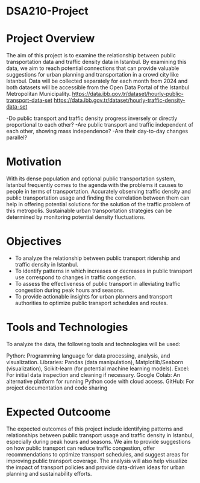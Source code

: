 # DSA210-Project


# Project Overview
The aim of this project is to examine the relationship between public transportation data and traffic density data in Istanbul. By examining this data, we aim to reach potential connections that can provide valuable suggestions for urban planning and transportation in a crowd city like Istanbul. Data will be collected separately for each month from 2024 and both datasets will be accessible from the Open Data Portal of the Istanbul Metropolitan Municipality.
https://data.ibb.gov.tr/dataset/hourly-public-transport-data-set
https://data.ibb.gov.tr/dataset/hourly-traffic-density-data-set

-Do public transport and traffic density progress inversely or directly proportional to each other?
-Are public transport and traffic independent of each other, showing mass independence?
-Are their day-to-day changes parallel?


# Motivation
With its dense population and optional public transportation system, Istanbul frequently comes to the agenda with the problems it causes to people in terms of transportation. Accurately observing traffic density and public transportation usage and finding the correlation between them can help in offering potential solutions for the solution of the traffic problem of this metropolis. Sustainable urban transportation strategies can be determined by monitoring potential density fluctuations.


# Objectives
- To analyze the relationship between public transport ridership and traffic density in Istanbul.
- To identify patterns in which increases or decreases in public transport use correspond to changes in traffic congestion.
- To assess the effectiveness of public transport in alleviating traffic congestion during peak hours and seasons.
- To provide actionable insights for urban planners and transport authorities to optimize public transport schedules and routes.


# Tools and Technologies
To analyze the data, the following tools and technologies will be used:

Python: Programming language for data processing, analysis, and visualization.
Libraries: Pandas (data manipulation), Matplotlib/Seaborn (visualization), Scikit-learn (for potential machine learning models).
Excel: For initial data inspection and cleaning if necessary.
Google Colab: An alternative platform for running Python code with cloud access.
GitHub: For project documentation and code sharing


# Expected Outcoome
The expected outcomes of this project include identifying patterns and relationships between public transport usage and traffic density in Istanbul, especially during peak hours and seasons. We aim to provide suggestions on how public transport can reduce traffic congestion, offer recommendations to optimize transport schedules, and suggest areas for improving public transport coverage. The analysis will also help visualize the impact of transport policies and provide data-driven ideas for urban planning and sustainability efforts.









